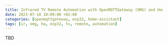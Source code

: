 ```yaml
---
title: Infrared TV Remote Automation with OpenMQTTGateway (OMG) and Home Assistant
date: 2023-07-18 10:09:00 +02:00
categories: [openmqttgateway, esp32, home-assistant]
tags: [ir, omg, ha, esp32, tv, remote, automation]
---
```


TBD

